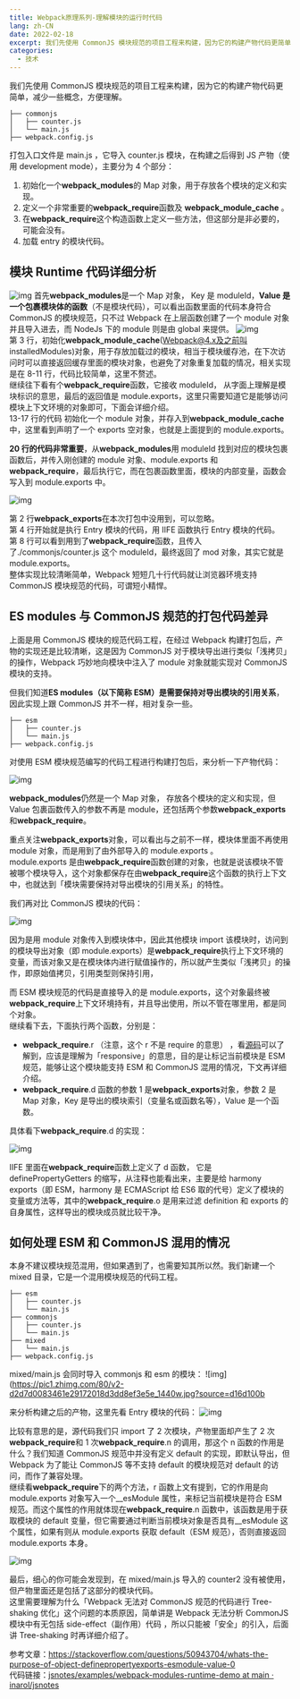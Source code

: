 ```yaml
---
title: Webpack原理系列-理解模块的运行时代码
lang: zh-CN
date: 2022-02-18
excerpt: 我们先使用 CommonJS 模块规范的项目工程来构建，因为它的构建产物代码更简单，减少一些概念，方便理解。
categories:
  - 技术
---
```


我们先使用 CommonJS 模块规范的项目工程来构建，因为它的构建产物代码更简单，减少一些概念，方便理解。

```
├── commonjs
│   ├── counter.js
│   └── main.js
├── webpack.config.js
```

打包入口文件是 main.js ，它导入 counter.js 模块，在构建之后得到 JS 产物（使用 development mode），主要分为 4 个部分：

1. 初始化一个**webpack_modules**的 Map 对象，用于存放各个模块的定义和实现。
2. 定义一个非常重要的**webpack_require**函数及 **webpack_module_cache** 。
3. 在**webpack_require**这个构造函数上定义一些方法，但这部分是非必要的，可能会没有。
4. 加载 entry 的模块代码。

## 模块 Runtime 代码详细分析

![img](https://picx.zhimg.com/80/v2-9c2b3e396f6cd0c9693923e502b42746_1440w.jpg?source=d16d100b)
首先**webpack_modules**是一个 Map 对象， Key 是 moduleId，**Value 是一个包裹模块体的函数**（不是模块代码），可以看出函数里面的代码本身符合 CommonJS 的模块规范，只不过 Webpack 在上层函数创建了一个 module 对象并且导入进去，而 NodeJs 下的 module 则是由 global 来提供。
![img](https://pic1.zhimg.com/80/v2-4d1848c172782cb01e3a9e834dd5d0ce_1440w.jpg?source=d16d100b)  
第 3 行，初始化**webpack_module_cache**(Webpack@4.x及之前叫 installedModules)对象，用于存放加载过的模块，相当于模块缓存池，在下次访问时可以直接返回缓存里面的模块对象，也避免了对象重复加载的情况，相关实现是在 8-11 行，代码比较简单，这里不赘述。  
继续往下看有个**webpack_require**函数，它接收 moduleId， 从字面上理解是模块标识的意思，最后的返回值是 module.exports，这里只需要知道它是能够访问模块上下文环境的对象即可，下面会详细介绍。  
13-17 行的代码 初始化一个 module 对象，并存入到**webpack_module_cache**中，这里看到声明了一个 exports 空对象，也就是上面提到的 module.exports。

**20 行的代码非常重要**，从**webpack_modules**用 moduleId 找到对应的模块包裹函数后，并传入刚创建的 module 对象、module.exports 和**webpack_require**，最后执行它，而在包裹函数里面，模块的内部变量，函数会写入到 module.exports 中。

![img](https://pica.zhimg.com/80/v2-d1c411560d6a0a437a843d69c0e5d53a_1440w.jpg?source=d16d100b)

第 2 行**webpack_exports**在本次打包中没用到，可以忽略。  
第 4 行开始就是执行 Entry 模块的代码，用 IIFE 函数执行 Entry 模块的代码。  
第 8 行可以看到用到了**webpack_require**函数，且传入了./commonjs/counter.js 这个 moduleId，最终返回了 mod 对象，其实它就是 module.exports。  
整体实现比较清晰简单，Webpack 短短几十行代码就让浏览器环境支持 CommonJS 模块规范的代码，可谓短小精悍。

## ES modules 与 CommonJS 规范的打包代码差异

上面是用 CommonJS 模块的规范代码工程，在经过 Webpack 构建打包后，产物的实现还是比较清晰，这是因为 CommonJS 对于模块导出进行类似「浅拷贝」的操作，Webpack 巧妙地向模块中注入了 module 对象就能实现对 CommonJS 模块的支持。

但我们知道**ES modules（以下简称 ESM）是需要保持对导出模块的引用关系**，因此实现上跟 CommonJS 并不一样，相对复杂一些。

```
├── esm
│   ├── counter.js
│   └── main.js
├── webpack.config.js
```

对使用 ESM 模块规范编写的代码工程进行构建打包后，来分析一下产物代码：

![img](https://pic1.zhimg.com/80/v2-df2f5720bd60e4770ce07a3b7e94d6fa_1440w.jpg?source=d16d100b)

**webpack_modules**仍然是一个 Map 对象， 存放各个模块的定义和实现，但 Value 包裹函数传入的参数不再是 module，还包括两个参数**webpack_exports**和**webpack_require**。

重点关注**webpack_exports**对象，可以看出与之前不一样，模块体里面不再使用 module 对象，而是用到了由外部导入的 module.exports 。  
module.exports 是由**webpack_require**函数创建的对象，也就是说该模块不管被哪个模块导入，这个对象都保存在由**webpack_require**这个函数的执行上下文中，也就达到「模块需要保持对导出模块的引用关系」的特性。

我们再对比 CommonJS 模块的代码：

![img](https://picx.zhimg.com/80/v2-3c4b3bcc730e59f88515046cb8ba92ab_1440w.jpg?source=d16d100b)

因为是用 module 对象传入到模块体中，因此其他模块 import 该模块时，访问到的模块导出对象（即 module.exports）是**webpack_require**执行上下文环境的变量，而该对象又是在模块体内进行赋值操作的，所以就产生类似「浅拷贝」的操作，即原始值拷贝，引用类型则保持引用，

而 ESM 模块规范的代码是直接导入的是 module.exports，这个对象最终被**webpack_require**上下文环境持有，并且导出使用，所以不管在哪里用，都是同个对象。  
继续看下去，下面执行两个函数，分别是：

- **webpack_require**.r （注意，这个 r 不是 require 的意思） ，看[源码](https://github.com/webpack/webpack/blob/main/lib/RuntimeGlobals.js#L113-L116)可以了解到，应该是理解为「responsive」的意思，目的是让标记当前模块是 ESM 规范，能够让这个模块能支持 ESM 和 CommonJS 混用的情况，下文再详细介绍。
- **webpack_require**.d 函数的参数 1 是**webpack_exports**对象，参数 2 是 Map 对象，Key 是导出的模块索引（变量名或函数名等），Value 是一个函数。

具体看下**webpack_require**.d 的实现：

![img](https://pica.zhimg.com/80/v2-836ed093e80303f1efca8eeafcac714b_1440w.jpg?source=d16d100b)

IIFE 里面在**webpack_require**函数上定义了 d 函数， 它是 definePropertyGetters 的缩写，从注释也能看出来，主要是给 harmony exports（即 ESM，harmony 是 ECMAScript 给 ES6 取的代号）定义了模块的变量或方法等，其中的**webpack_require**.o 是用来过滤 definition 和 exports 的自身属性，这样导出的模块成员就比较干净。

## 如何处理 ESM 和 CommonJS 混用的情况

本身不建议模块规范混用，但如果遇到了，也需要知其所以然。我们新建一个 mixed 目录，它是一个混用模块规范的代码工程。

```
├── esm
│   ├── counter.js
│   └── main.js
├── commonjs
│   ├── counter.js
│   └── main.js
├── mixed
│   └── main.js
├── webpack.config.js
```

mixed/main.js 会同时导入 commonjs 和 esm 的模块：
![img](https://pic1.zhimg.com/80/v2-d2d7d0083461e29172018d3dd8ef3e5e_1440w.jpg?source=d16d100b

来分析构建之后的产物，这里先看 Entry 模块的代码：
![img](https://pica.zhimg.com/80/v2-9ea048f3b985ac490c867d0aa5c8f1e1_1440w.jpg?source=d16d100b)

比较有意思的是，源代码我们只 import 了 2 次模块，产物里面却产生了 2 次**webpack_require**和 1 次**webpack_require**.n 的调用，那这个 n 函数的作用是什么？我们知道 CommonJS 规范中并没有定义 default 的实现，即默认导出，但 Webpack 为了能让 CommonJS 等不支持 default 的模块规范对 default 的访问，而作了兼容处理。  
继续看**webpack_require**下的两个方法，r 函数上文有提到，它的作用是向 module.exports 对象写入一个\_\_esModule 属性，来标记当前模块是符合 ESM 规范。而这个属性的作用就体现在**webpack_require**.n 函数中，该函数是用于获取模块的 default 变量，但它需要通过判断当前模块对象是否具有\_\_esModule 这个属性，如果有则从 module.exports 获取 default（ESM 规范），否则直接返回 module.exports 本身。

![img](https://picx.zhimg.com/80/v2-7f77dc193d364018e0c8402eb55a866e_1440w.jpg?source=d16d100b)

最后，细心的你可能会发现到，在 mixed/main.js 导入的 counter2 没有被使用，但产物里面还是包括了这部分的模块代码。  
这里需要理解为什么「Webpack 无法对 CommonJS 规范的代码进行 Tree-shaking 优化」这个问题的本质原因，简单讲是 Webpack 无法分析 CommonJS 模块中有无包括 side-effect（副作用）代码 ，所以只能被「安全」的引入，后面讲 Tree-shaking 时再详细介绍了。

参考文章：https://stackoverflow.com/questions/50943704/whats-the-purpose-of-object-definepropertyexports-esmodule-value-0  
代码链接：[jsnotes/examples/webpack-modules-runtime-demo at main · inarol/jsnotes](https://github.com/inarol/jsnotes/tree/main/examples/webpack-modules-runtime-demo)
